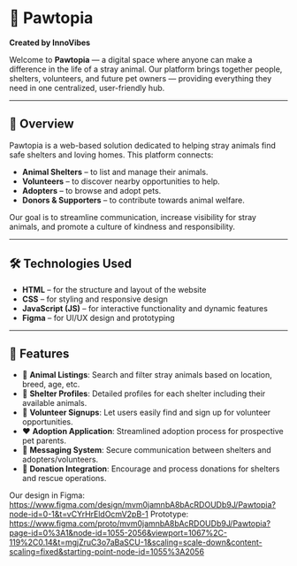 # 🐾 Pawtopia

**Created by InnoVibes**

Welcome to **Pawtopia** — a digital space where anyone can make a difference in the life of a stray animal. Our platform brings together people, shelters, volunteers, and future pet owners — providing everything they need in one centralized, user-friendly hub.

---

## 🌟 Overview

Pawtopia is a web-based solution dedicated to helping stray animals find safe shelters and loving homes. This platform connects:

- **Animal Shelters** – to list and manage their animals.
- **Volunteers** – to discover nearby opportunities to help.
- **Adopters** – to browse and adopt pets.
- **Donors & Supporters** – to contribute towards animal welfare.

Our goal is to streamline communication, increase visibility for stray animals, and promote a culture of kindness and responsibility.

---

## 🛠 Technologies Used

- **HTML** – for the structure and layout of the website  
- **CSS** – for styling and responsive design  
- **JavaScript (JS)** – for interactive functionality and dynamic features  
- **Figma** – for UI/UX design and prototyping

---

## 🚀 Features

- 🐶 **Animal Listings**: Search and filter stray animals based on location, breed, age, etc.
- 🏡 **Shelter Profiles**: Detailed profiles for each shelter including their available animals.
- 🙋 **Volunteer Signups**: Let users easily find and sign up for volunteer opportunities.
- ❤️ **Adoption Application**: Streamlined adoption process for prospective pet parents.
- 💬 **Messaging System**: Secure communication between shelters and adopters/volunteers.
- 💸 **Donation Integration**: Encourage and process donations for shelters and rescue operations.




Our design in Figma: https://www.figma.com/design/mvm0jamnbA8bAcRDOUDb9J/Pawtopia?node-id=0-1&t=vCYrHrEldOcmV2pB-1
Prototype: https://www.figma.com/proto/mvm0jamnbA8bAcRDOUDb9J/Pawtopia?page-id=0%3A1&node-id=1055-2056&viewport=1067%2C-119%2C0.14&t=mgjZruC3o7aBaSCU-1&scaling=scale-down&content-scaling=fixed&starting-point-node-id=1055%3A2056
